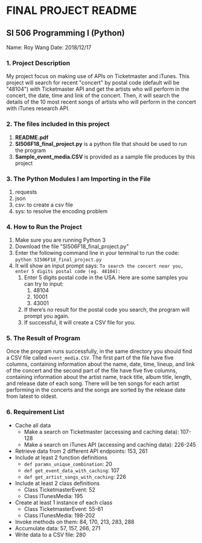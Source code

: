 # FINAL PROJECT README
## SI 506 Programming I (Python)
Name: Roy Wang
Date: 2018/12/17

### 1. Project Description
My project focus on making use of APIs on Ticketmaster and iTunes.
This project will search for recent "concert" by postal code (default will be "48104") with Ticketmaster API and get the artists who will perform in the concert, the date, time and link of the concert. Then, it will search the details of the 10 most recent songs of artists who will perform in the concert with iTunes research API.

### 2. The files included in this project
1. **README.pdf**
2. **SI506F18_final_project.py** is a python file that should be used to run the program
3. **Sample_event_media.CSV** is provided as a sample file produces by this project

### 3. The Python Modules I am Importing in the File
1. requests
2. json
3. csv: to create a csv file
4. sys: to resolve the encoding problem

### 4. How to Run the Project
1. Make sure you are running Python 3
2. Download the file "SI506F18_final_project.py"
3. Enter the following command line in your terminal to run the code:
`python SI506F18_final_project.py`
4. It will show an input prompt says: 
`To search the concert near you, enter 5 digits postal code (eg. 48104): `
	1. Enter 5 digits postal code in the USA. Here are some samples you can try to input: 
		1. 48104
		2. 10001
		3. 43001
	2. If there’s no result for the postal code you search, the program will prompt you again.
	3. If successful, it will create a CSV file for you.

### 5.  The Result of Program
Once the program runs successfully, in the same directory you should find a CSV file called `event_media.CSV`.
The first part of the file have five columns, containing information about the name, date, time, lineup, and link of the concert and the second part of the file have five five columns, containing information about the artist name, track title, album title, length, and release date of each song. There will be ten songs for each artist performing in the concerts and the songs are sorted by the release date from latest to oldest.

### 6. Requirement List
* Cache all data
	* Make a search on Ticketmaster (accessing and caching data): 107-128 
	* Make a search on iTunes API (accessing and caching data): 226-245
* Retrieve data from 2 different API endpoints: 153, 261
* Include at least 2 function definitions
	* `def params_unique_combination`: 20
	* `def get_event_data_with_caching`: 107
	* `def get_artist_songs_with_caching`: 226
* Include at least 2 class definitions
	* Class TicketmasterEvent: 52
	* Class ITunesMedia: 195
* Create at least 1 instance of each class
	* Class TicketmasterEvent: 55-61
	* Class ITunesMedia: 198-202
* Invoke methods on them: 84, 170, 213, 283, 288
* Accumulate data: 57, 157, 266, 271
* Write data to a CSV file: 280
